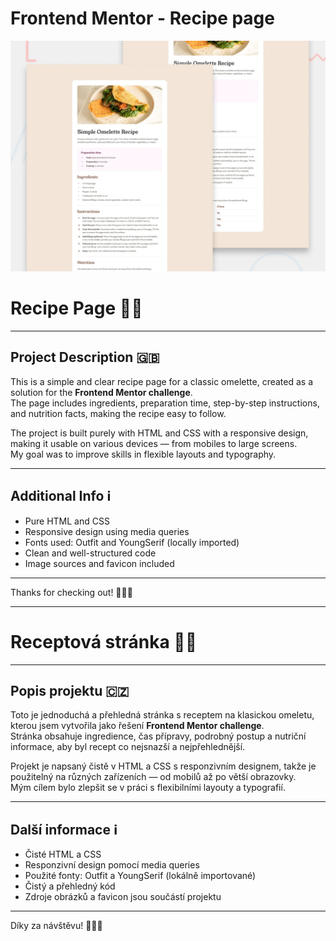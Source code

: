 # Frontend Mentor - Recipe page

![Design preview for the Recipe page coding challenge](./preview.jpg)

# Recipe Page 🥚🍳

---

## Project Description 🇬🇧

This is a simple and clear recipe page for a classic omelette, created as a solution for the **Frontend Mentor challenge**.  
The page includes ingredients, preparation time, step-by-step instructions, and nutrition facts, making the recipe easy to follow.

The project is built purely with HTML and CSS with a responsive design, making it usable on various devices — from mobiles to large screens.  
My goal was to improve skills in flexible layouts and typography.

---

## Additional Info ℹ️

- Pure HTML and CSS  
- Responsive design using media queries  
- Fonts used: Outfit and YoungSerif (locally imported)  
- Clean and well-structured code  
- Image sources and favicon included  

---

Thanks for checking out! 👩‍🍳✨

---

# Receptová stránka 🥚🍳

---

## Popis projektu 🇨🇿

Toto je jednoduchá a přehledná stránka s receptem na klasickou omeletu, kterou jsem vytvořila jako řešení **Frontend Mentor challenge**.  
Stránka obsahuje ingredience, čas přípravy, podrobný postup a nutriční informace, aby byl recept co nejsnazší a nejpřehlednější.

Projekt je napsaný čistě v HTML a CSS s responzivním designem, takže je použitelný na různých zařízeních — od mobilů až po větší obrazovky.  
Mým cílem bylo zlepšit se v práci s flexibilními layouty a typografií.

---

## Další informace ℹ️

- Čisté HTML a CSS  
- Responzivní design pomocí media queries  
- Použité fonty: Outfit a YoungSerif (lokálně importované)  
- Čistý a přehledný kód  
- Zdroje obrázků a favicon jsou součástí projektu  

---

Díky za návštěvu! 👩‍🍳✨
